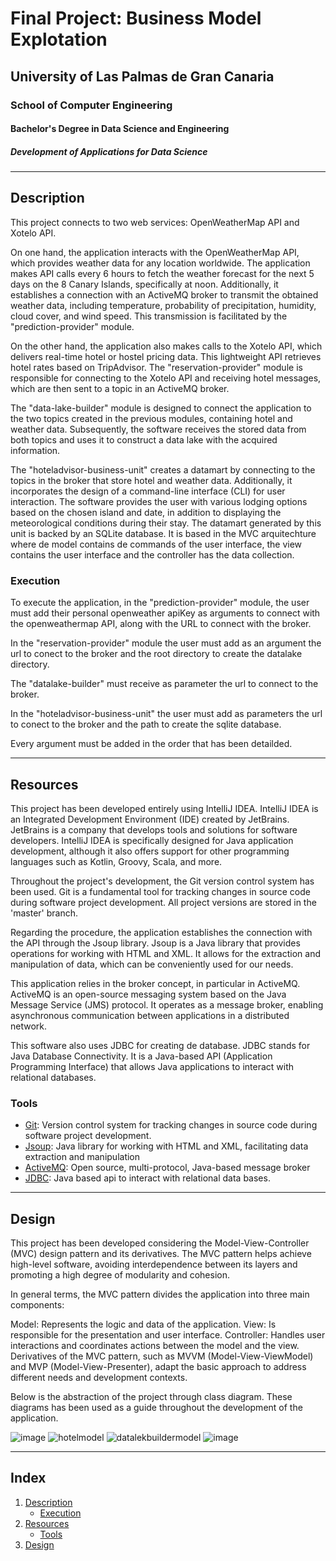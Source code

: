 # Final Project: Business Model Explotation

## University of Las Palmas de Gran Canaria
### School of Computer Engineering
#### Bachelor's Degree in Data Science and Engineering
##### Development of Applications for Data Science

---

## Description
This project connects to two web services: OpenWeatherMap API and Xotelo API.

On one hand, the application interacts with the OpenWeatherMap API, which provides weather data for any location worldwide. The application makes API calls every 6 hours to fetch the weather forecast for the next 5 days on the 8 Canary Islands, specifically at noon. Additionally, it establishes a connection with an ActiveMQ broker to transmit the obtained weather data, including temperature, probability of precipitation, humidity, cloud cover, and wind speed. This transmission is facilitated by the "prediction-provider" module.

On the other hand, the application also makes calls to the Xotelo API, which delivers real-time hotel or hostel pricing data. This lightweight API retrieves hotel rates based on TripAdvisor. The "reservation-provider" module is responsible for connecting to the Xotelo API and receiving hotel messages, which are then sent to a topic in an ActiveMQ broker.

The "data-lake-builder" module is designed to connect the application to the two topics created in the previous modules, containing hotel and weather data. Subsequently, the software receives the stored data from both topics and uses it to construct a data lake with the acquired information.

The "hoteladvisor-business-unit" creates a datamart by connecting to the topics in the broker that store hotel and weather data. Additionally, it incorporates the design of a command-line interface (CLI) for user interaction. The software provides the user with various lodging options based on the chosen island and date, in addition to displaying the meteorological conditions during their stay. The datamart generated by this unit is backed by an SQLite database. It is based in the MVC arquitechture where de model contains de commands of the user interface, the view contains the user interface and the controller has the data collection.

### Execution

To execute the application, in the "prediction-provider" module, the user must add their personal openweather apiKey as arguments to connect with the openweathermap API, along with the URL to connect with the broker.

In the "reservation-provider" module the user must add as an argument the url to conect to the broker and the root directory to create the datalake directory.

The "datalake-builder" must receive as parameter the url to connect to the broker.

In the "hoteladvisor-business-unit" the user must add as parameters the url to conect to the broker and the path to create the sqlite database.

Every argument must be added in the order that has been detailded.

---


## Resources

  This project has been developed entirely using IntelliJ IDEA. IntelliJ IDEA is an Integrated Development Environment (IDE) created by JetBrains. JetBrains is a company that develops tools and solutions for software developers. IntelliJ IDEA is specifically designed for Java application development, although it also offers support for other programming languages such as Kotlin, Groovy, Scala, and more.

Throughout the project's development, the Git version control system has been used. Git is a fundamental tool for tracking changes in source code during software project development. All project versions are stored in the 'master' branch.

Regarding the procedure, the application establishes the connection with the API through the Jsoup library. Jsoup is a Java library that provides operations for working with HTML and XML. It allows for the extraction and manipulation of data, which can be conveniently used for our needs. 

This application relies in the broker concept, in particular in ActiveMQ. ActiveMQ is an open-source messaging system based on the Java Message Service (JMS) protocol. It operates as a message broker, enabling asynchronous communication between applications in a distributed network.

This software also uses JDBC for creating de database. JDBC stands for Java Database Connectivity. It is a Java-based API (Application Programming Interface) that allows Java applications to interact with relational databases.
  
### Tools 

- [Git](https://git-scm.com/): Version control system for tracking changes in source code during software project development.
- [Jsoup](https://jsoup.org/): Java library for working with HTML and XML, facilitating data extraction and manipulation
- [ActiveMQ]( https://activemq.apache.org): Open source, multi-protocol, Java-based message broker
- [JDBC](https://www.oracle.com/database/technologies/appdev/jdbc.html): Java based api to interact with relational data bases.

---
## Design

This project has been developed considering the Model-View-Controller (MVC) design pattern and its derivatives. The MVC pattern helps achieve high-level software, avoiding interdependence between its layers and promoting a high degree of modularity and cohesion.

In general terms, the MVC pattern divides the application into three main components:

Model: Represents the logic and data of the application.
View: Is responsible for the presentation and user interface.
Controller: Handles user interactions and coordinates actions between the model and the view.
Derivatives of the MVC pattern, such as MVVM (Model-View-ViewModel) and MVP (Model-View-Presenter), adapt the basic approach to address different needs and development contexts.

Below is the abstraction of the project through class diagram. These diagrams has been used as a guide throughout the development of the application.

![image](https://github.com/AlejandroDelToroAcosta/Practica1.0/assets/145200194/5e19154e-4b86-4cc8-8ba6-9a580c81c7df)
![hotelmodel](https://github.com/AlejandroDelToroAcosta/Practica1.0/assets/145200194/276a77ac-c38f-4cf1-8fbe-b0799b19fbec)
![datalekbuildermodel](https://github.com/AlejandroDelToroAcosta/Practica1.0/assets/145200194/2a82267a-6508-43ad-b8c6-0ed773f35b7f)
![image](https://github.com/AlejandroDelToroAcosta/Practica1.0/assets/145200194/7095158a-cb8d-4d0e-b765-a6baff6733ad)




---
## Index

1. [Description](#description)
   - [Execution](#execution)
2. [Resources](#resources)
   - [Tools](#tools)
3. [Design](#design)
  
